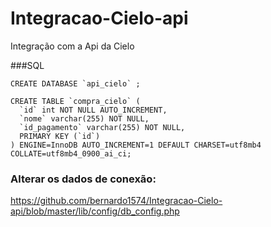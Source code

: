 # Integracao-Cielo-api
Integração com a Api da Cielo

###SQL

```
CREATE DATABASE `api_cielo` ;

CREATE TABLE `compra_cielo` (
  `id` int NOT NULL AUTO_INCREMENT,
  `nome` varchar(255) NOT NULL,
  `id_pagamento` varchar(255) NOT NULL,
  PRIMARY KEY (`id`)
) ENGINE=InnoDB AUTO_INCREMENT=1 DEFAULT CHARSET=utf8mb4 COLLATE=utf8mb4_0900_ai_ci;
```


### Alterar os dados de conexão:
https://github.com/bernardo1574/Integracao-Cielo-api/blob/master/lib/config/db_config.php
